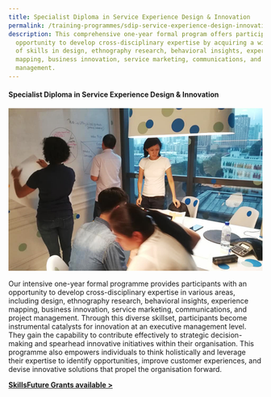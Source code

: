 ```yaml
---
title: Specialist Diploma in Service Experience Design & Innovation
permalink: /training-programmes/sdip-service-experience-design-innovation/
description: This comprehensive one-year formal program offers participants the
  opportunity to develop cross-disciplinary expertise by acquiring a wide range
  of skills in design, ethnography research, behavioral insights, experience
  mapping, business innovation, service marketing, communications, and project
  management.
---
```

#### **Specialist Diploma in Service Experience Design & Innovation** 

![](/images/Programmes/programmes_sdip%20sedi.jpg)

Our intensive one-year formal programme provides participants with an opportunity to develop cross-disciplinary expertise in various areas, including design, ethnography research, behavioral insights, experience mapping, business innovation, service marketing, communications, and project management. Through this diverse skillset, participants become instrumental catalysts for innovation at an executive management level. They gain the capability to contribute effectively to strategic decision-making and spearhead innovative initiatives within their organisation. This programme also empowers individuals to think holistically and leverage their expertise to identify opportunities, improve customer experiences, and devise innovative solutions that propel the organisation forward.

**[SkillsFuture Grants available >](https://www.nyp.edu.sg/schools/sdm/lifelong-learning/specialist-diploma-in-service-experience-design-and-innovation.html)**